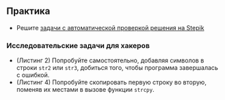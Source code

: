 ## Практика

- Решите [задачи с автоматической проверкой решения на Stepik](https://stepik.org/lesson/65084/step/1)

### Исследовательские задачи для хакеров

- (Листинг 2) Попробуйте самостоятельно, добавляя символов в строки `str2` или `str3`, добиться того, чтобы программа завершалась с ошибкой.
- (Листинг 4) Попробуйте скопировать первую строку во вторую, поменяв их местами в вызове функции `strcpy`.